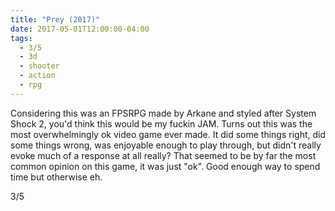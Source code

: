 ```yaml
---
title: "Prey (2017)"
date: 2017-05-01T12:00:00-04:00
tags:
  - 3/5
  - 3d
  - shooter
  - action
  - rpg
---
```


Considering this was an FPSRPG made by Arkane and styled after System Shock 2, you'd think this would be my fuckin JAM. Turns out this was the most overwhelmingly ok video game ever made. It did some things right, did some things wrong, was enjoyable enough to play through, but didn't really evoke much of a response at all really? That seemed to be by far the most common opinion on this game, it was just "ok". Good enough way to spend time but otherwise eh.

3/5
